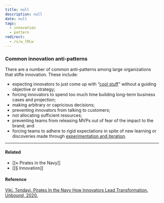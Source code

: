 ```yaml
---
title: null
description: null
date: null
tags:
  - innovation
  - pattern
redirect:
  - /s/w_lRLw
---
```


### Common innovation anti-patterns

There are a number of common anti-patterns among large organizations that stifle innovation. These include:

- expecting innovators to just come up with “[cool stuff](https://publish.obsidian.md/mobydiction/notes/%C2%B6+Innovation+theater)” without a guiding objective or strategy;
- forcing innovators to spend too much time building long-term business cases and projection;
- making arbitrary or capricious decisions;
- preventing innovators from talking to customers;
- not allocating sufficient resources;
- preventing teams from releasing MVPs out of fear of the impact to the brand; and
- forcing teams to adhere to rigid expectations in spite of new learning or discoveries made through [experimentation and iteration](https://publish.obsidian.md/mobydiction/notes/De-risk+innovation+by+making+smaller+bets).

---

#### Related

- [[≈ Pirates in the Navy]]
- [[§ Innovation]]

#### Reference

[Viki, Tendayi. Pirates In the Navy How Innovators Lead Transformation. Unbound, 2020.](https://publish.obsidian.md/mobydiction/notes/%E2%89%88+Viki+-+Pirates+in+the+Navy)
